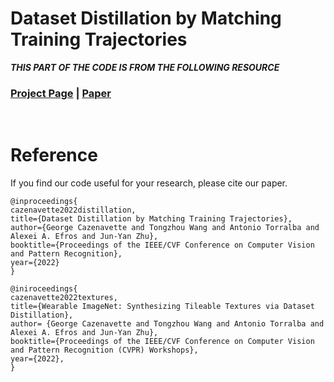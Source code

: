 # Dataset Distillation by Matching Training Trajectories

***THIS PART OF THE CODE IS FROM THE FOLLOWING RESOURCE***
### [Project Page](https://georgecazenavette.github.io/mtt-distillation/) | [Paper](https://arxiv.org/abs/2203.11932)
<br>


# Reference
If you find our code useful for your research, please cite our paper.
```
@inproceedings{
cazenavette2022distillation,
title={Dataset Distillation by Matching Training Trajectories},
author={George Cazenavette and Tongzhou Wang and Antonio Torralba and Alexei A. Efros and Jun-Yan Zhu},
booktitle={Proceedings of the IEEE/CVF Conference on Computer Vision and Pattern Recognition},
year={2022}
}
```

```
@iniroceedings{
cazenavette2022textures,
title={Wearable ImageNet: Synthesizing Tileable Textures via Dataset Distillation},
author= {George Cazenavette and Tongzhou Wang and Antonio Torralba and Alexei A. Efros and Jun-Yan Zhu},
booktitle={Proceedings of the IEEE/CVF Conference on Computer Vision and Pattern Recognition (CVPR) Workshops},
year={2022},
}
```
